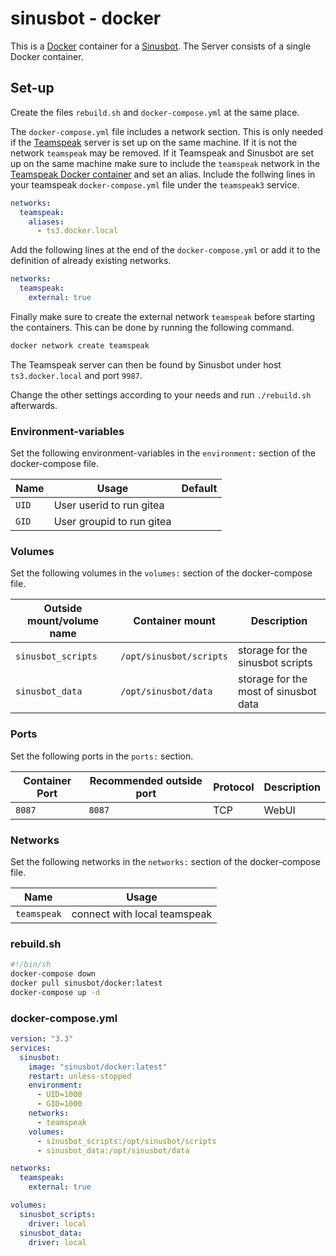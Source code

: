 # sinusbot - docker

This is a [Docker](/wiki/docker.md) container for a [Sinusbot](/wiki/sinusbot.md).
The Server consists of a single Docker container.

## Set-up

Create the files `rebuild.sh` and `docker-compose.yml` at the same place.

The `docker-compose.yml` file includes a network section.
This is only needed if the [Teamspeak](/wiki/teamspeak.md) server is set up on the same machine.
If it is not the network `teamspeak` may be removed.
If it Teamspeak and Sinusbot are set up on the same machine make sure to include the `teamspeak`
network in the [Teamspeak Docker container](/wiki/docker/teamspeak.md) and set an alias.
Include the follwing lines in your teamspeak `docker-compose.yml` file under the `teamspeak3`
service.

```yml
networks:
  teamspeak:
    aliases:
      - ts3.docker.local
```

Add the following lines at the end of the `docker-compose.yml` or add it to the definition of
already existing networks.

```yml
networks:
  teamspeak:
    external: true
```

Finally make sure to create the external network `teamspeak` before starting the containers.
This can be done by running the following command.

```sh
docker network create teamspeak
```

The Teamspeak server can then be found by Sinusbot under host `ts3.docker.local` and port `9987`.

Change the other settings according to your needs and run `./rebuild.sh` afterwards.

### Environment-variables

Set the following environment-variables in the `environment:` section of the
docker-compose file.

| Name        | Usage                          | Default |
| ----------- | ------------------------------ | ------- |
| `UID`       | User userid to run gitea       |         |
| `GID`       | User groupid to run gitea      |         |

### Volumes

Set the following volumes in the `volumes:` section of the docker-compose file.

| Outside mount/volume name | Container mount         | Description                           |
| ------------------------- | ----------------------- | ------------------------------------- |
| `sinusbot_scripts`        | `/opt/sinusbot/scripts` | storage for the sinusbot scripts      |
| `sinusbot_data`           | `/opt/sinusbot/data`    | storage for the most of sinusbot data |

### Ports

Set the following ports in the `ports:` section.

| Container Port | Recommended outside port | Protocol | Description            |
| -------------- | ------------------------ | -------- | ---------------------- |
| `8087`         | `8087`                   | TCP      | WebUI                  |

### Networks

Set the following networks in the `networks:` section of the docker-compose file.

| Name        | Usage                        |
| ----------- | ---------------------------- |
| `teamspeak` | connect with local teamspeak |


### rebuild.sh

```sh
#!/bin/sh
docker-compose down
docker pull sinusbot/docker:latest
docker-compose up -d
```

### docker-compose.yml

```yml
version: "3.3"
services:
  sinusbot:
    image: "sinusbot/docker:latest"
    restart: unless-stopped
    environment:
      - UID=1000
      - GID=1000
    networks:
      - teamspeak
    volumes:
      - sinusbot_scripts:/opt/sinusbot/scripts
      - sinusbot_data:/opt/sinusbot/data

networks:
  teamspeak:
    external: true

volumes:
  sinusbot_scripts:
    driver: local
  sinusbot_data:
    driver: local
```
